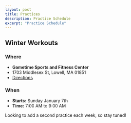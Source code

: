 ```yaml
---
layout: post
title: Practices
description: Practice Schedule
excerpt: "Practice Schedule"
---
```


## Winter Workouts

### Where
* **Gametime Sports and Fitness Center**
* 1703 Middlesex St, Lowell, MA 01851
* [Directions](https://seanmerrow.github.io/heatgold/fields/gametime)

### When
* **Starts:** Sunday January 7th
* **Time:** 7:00 AM to 9:00 AM

Looking to add a second practice each week, so stay tuned!


